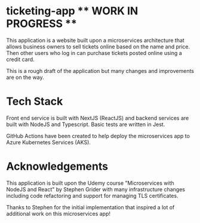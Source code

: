 # ticketing-app     ** WORK IN PROGRESS **

This application is a website built upon a microservices architecture that allows business owners to sell tickets online based on the name and price. 
Then other users who log in can purchase tickets posted online using a credit card.

This is a rough draft of the application but many changes and improvements are on the way.


# Tech Stack

Front end service is built with NextJS (ReactJS) and backend services are built with NodeJS and Typescript. Basic tests are written in Jest.

GitHub Actions have been created to help deploy the microservices app to Azure Kubernetes Services (AKS).



# Acknowledgements

This application is built upon the Udemy course "Microservices with NodeJS and React" by Stephen Grider with many infrastructure changes including code refactoring and support for managing TLS certificates.

Thanks to Stephen for the initial implementation that inspired a lot of additional work on this microservices app!
